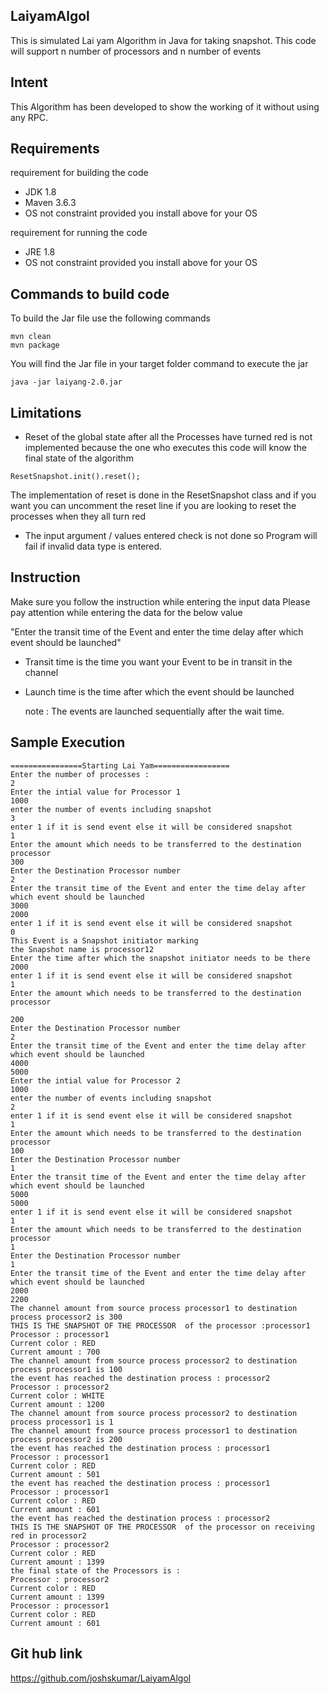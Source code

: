 LaiyamAlgol
---
This is simulated Lai yam Algorithm in Java for taking snapshot. This code will support n number of processors and n number of events

Intent 
---
This Algorithm has been developed to show the working of it without using any RPC.

Requirements
---
requirement for building the code
- JDK 1.8
- Maven 3.6.3
- OS not constraint provided  you install above for your OS

requirement for running the code
- JRE 1.8
- OS not constraint provided  you install above for your OS

Commands to build code
---
To build the Jar file use the following commands
````
mvn clean
mvn package
````
You will find the Jar file in your target folder
command to execute the jar
````
java -jar laiyang-2.0.jar
````
Limitations
---
- Reset of the global state after all the Processes have turned red is not implemented because the one who executes this code will know the final state of the algorithm
```
ResetSnapshot.init().reset();
```
The implementation of reset is done in the ResetSnapshot class and if you want you can uncomment the reset line if you are looking to reset the processes when they all turn red
- The input argument / values entered check is not done so Program will fail if invalid data type is entered.

Instruction
---
Make sure you follow the instruction while entering the input data
Please pay attention while entering the data for the below value

"Enter the transit time of the Event and enter the time delay after which event should be launched"
 - Transit time is the time you want your Event to be in transit in the channel
 - Launch time is the time after which the event should be launched 
    
    note : The events are launched sequentially after the wait time.
    
 Sample Execution 
 ---
 ````
 ================Starting Lai Yam=================
 Enter the number of processes : 
 2
 Enter the intial value for Processor 1
 1000
 enter the number of events including snapshot
 3
 enter 1 if it is send event else it will be considered snapshot
 1
 Enter the amount which needs to be transferred to the destination processor
 300
 Enter the Destination Processor number
 2
 Enter the transit time of the Event and enter the time delay after which event should be launched
 3000
 2000
 enter 1 if it is send event else it will be considered snapshot
 0
 This Event is a Snapshot initiator marking 
 the Snapshot name is processor12
 Enter the time after which the snapshot initiator needs to be there
 2000
 enter 1 if it is send event else it will be considered snapshot
 1
 Enter the amount which needs to be transferred to the destination processor
 
 200
 Enter the Destination Processor number
 2
 Enter the transit time of the Event and enter the time delay after which event should be launched
 4000
 5000
 Enter the intial value for Processor 2
 1000
 enter the number of events including snapshot
 2
 enter 1 if it is send event else it will be considered snapshot
 1
 Enter the amount which needs to be transferred to the destination processor
 100
 Enter the Destination Processor number
 1
 Enter the transit time of the Event and enter the time delay after which event should be launched
 5000
 5000
 enter 1 if it is send event else it will be considered snapshot
 1
 Enter the amount which needs to be transferred to the destination processor
 1
 Enter the Destination Processor number
 1
 Enter the transit time of the Event and enter the time delay after which event should be launched
 2000
 2200
 The channel amount from source process processor1 to destination process processor2 is 300
 THIS IS THE SNAPSHOT OF THE PROCESSOR  of the processor :processor1
 Processor : processor1
 Current color : RED
 Current amount : 700
 The channel amount from source process processor2 to destination process processor1 is 100
 the event has reached the destination process : processor2
 Processor : processor2
 Current color : WHITE
 Current amount : 1200
 The channel amount from source process processor2 to destination process processor1 is 1
 The channel amount from source process processor1 to destination process processor2 is 200
 the event has reached the destination process : processor1
 Processor : processor1
 Current color : RED
 Current amount : 501
 the event has reached the destination process : processor1
 Processor : processor1
 Current color : RED
 Current amount : 601
 the event has reached the destination process : processor2
 THIS IS THE SNAPSHOT OF THE PROCESSOR  of the processor on receiving red in processor2
 Processor : processor2
 Current color : RED
 Current amount : 1399
 the final state of the Processors is : 
 Processor : processor2
 Current color : RED
 Current amount : 1399
 Processor : processor1
 Current color : RED
 Current amount : 601
````
Git hub link 
---
https://github.com/joshskumar/LaiyamAlgol